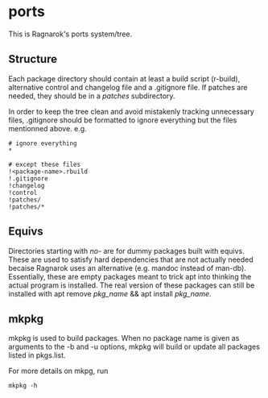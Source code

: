 ports
=====

This is Ragnarok's ports system/tree.

Structure
---------

Each package directory should contain at least a build script (r-build),
alternative control and changelog file and a .gitignore file. If patches
are needed, they should be in a *patches* subdirectory.

In order to keep the tree clean and avoid mistakenly tracking unnecessary
files, .gitignore should be formatted to ignore everything but the files
mentionned above. e.g.

```
# ignore everything
*

# except these files
!<package-name>.rbuild
!.gitignore
!changelog
!control
!patches/
!patches/*
```

Equivs
------

Directories starting with *no-* are for dummy packages built with equivs.
These are used to satisfy hard dependencies that are not actually needed
becaise Ragnarok uses an alternative (e.g. mandoc instead of man-db).
Essentially, these are empty packages meant to trick apt into thinking
the actual program is installed. The real version of these packages can
still be installed with apt remove *pkg_name* && apt install *pkg_name*.

mkpkg
-----

mkpkg is used to build packages. When no package name is given as arguments
to the -b and -u options, mkpkg will build or update all packages listed in
pkgs.list.

For more details on mkpg, run 

```
mkpkg -h
```
